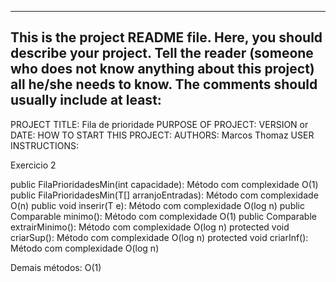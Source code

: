 ------------------------------------------------------------------------
This is the project README file. Here, you should describe your project.
Tell the reader (someone who does not know anything about this project)
all he/she needs to know. The comments should usually include at least:
------------------------------------------------------------------------

PROJECT TITLE: Fila de prioridade
PURPOSE OF PROJECT:
VERSION or DATE:
HOW TO START THIS PROJECT:
AUTHORS: Marcos Thomaz
USER INSTRUCTIONS:

Exercicio 2

public FilaPrioridadesMin(int capacidade): Método com complexidade O(1)
public FilaPrioridadesMin(T[] arranjoEntradas): Método com complexidade O(n)
public void inserir(T e): Método com complexidade O(log n)
public Comparable<T> minimo(): Método com complexidade O(1)
public Comparable<T> extrairMinimo(): Método com complexidade O(log n)
protected void criarSup(): Método com complexidade O(log n)
protected void criarInf(): Método com complexidade O(log n)

Demais métodos: O(1)